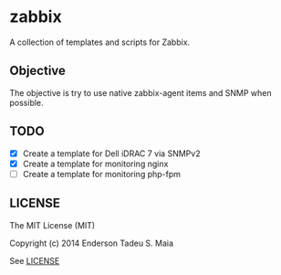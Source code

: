 # zabbix

A collection of templates and scripts for Zabbix.

##  Objective

The objective is try to use native zabbix-agent items and SNMP when possible.

## TODO

- [x] Create a template for Dell iDRAC 7 via SNMPv2
- [x] Create a template for monitoring nginx
- [ ] Create a template for monitoring php-fpm

## LICENSE

The MIT License (MIT)

Copyright (c) 2014 Enderson Tadeu S. Maia

See [LICENSE](./LICENSE)